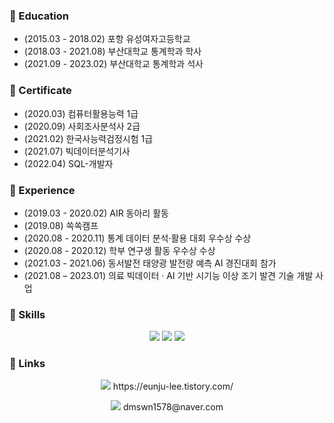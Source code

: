 
### 🔭 Education
- (2015.03 - 2018.02) 포항 유성여자고등학교  
- (2018.03 - 2021.08) 부산대학교 통계학과 학사  
- (2021.09 - 2023.02) 부산대학교 통계학과 석사   

### 🌱 Certificate
- (2020.03) 컴퓨터활용능력 1급  
- (2020.09) 사회조사분석사 2급   
- (2021.02) 한국사능력검정시험 1급   
- (2021.07) 빅데이터분석기사   
- (2022.04) SQL-개발자   

### 👯 Experience
- (2019.03 - 2020.02) AIR 동아리 활동   
- (2019.08) 쏙쏙캠프   
- (2020.08 - 2020.11) 통계 데이터 분석·활용 대회 우수상 수상   
- (2020.08 - 2020.12) 학부 연구생 활동 우수상 수상   
- (2021.03 - 2021.06) 동서발전 태양광 발전량 예측 AI 경진대회 참가   
- (2021.08 – 2023.01) 의료 빅데이터 · AI 기반 시기능 이상 조기 발견 기술 개발 사업   

### 🤔 Skills
<p align="center">
  <img src="https://img.shields.io/badge/Python-3178C6?style=flat&logo=Python&logoColor=white"/> <img src="https://img.shields.io/badge/R-3178C6?style=flat&logo=R&logoColor=white"/> <img src="https://img.shields.io/badge/MySQL-3178C6?style=flat&logo=MySQL&logoColor=white"/>
</p>

### 💬 Links
<p align="center">
  <img src="https://img.shields.io/badge/tistory-3178C6?style=flat&logo=tistory&logoColor=white"/> https://eunju-lee.tistory.com/
</p>
<p align="center">
  <img src="https://img.shields.io/badge/Mail-3178C6?style=flat&logo=GMail&logoColor=white"/> dmswn1578@naver.com
</p>




<!--
**Lee-Eun-Ju/Lee-Eun-Ju** is a ✨ _special_ ✨ repository because its `README.md` (this file) appears on your GitHub profile.

Here are some ideas to get you started:

- 🔭 I’m currently working on ...
- 🌱 I’m currently learning ...
- 👯 I’m looking to collaborate on ...
- 🤔 I’m looking for help with ...
- 💬 Ask me about ...
- 📫 How to reach me: ...
- 😄 Pronouns: ...
- ⚡ Fun fact: ...
-->
